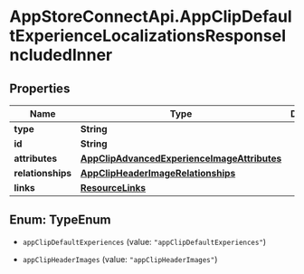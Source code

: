 # AppStoreConnectApi.AppClipDefaultExperienceLocalizationsResponseIncludedInner

## Properties

Name | Type | Description | Notes
------------ | ------------- | ------------- | -------------
**type** | **String** |  | 
**id** | **String** |  | 
**attributes** | [**AppClipAdvancedExperienceImageAttributes**](AppClipAdvancedExperienceImageAttributes.md) |  | [optional] 
**relationships** | [**AppClipHeaderImageRelationships**](AppClipHeaderImageRelationships.md) |  | [optional] 
**links** | [**ResourceLinks**](ResourceLinks.md) |  | [optional] 



## Enum: TypeEnum


* `appClipDefaultExperiences` (value: `"appClipDefaultExperiences"`)

* `appClipHeaderImages` (value: `"appClipHeaderImages"`)




